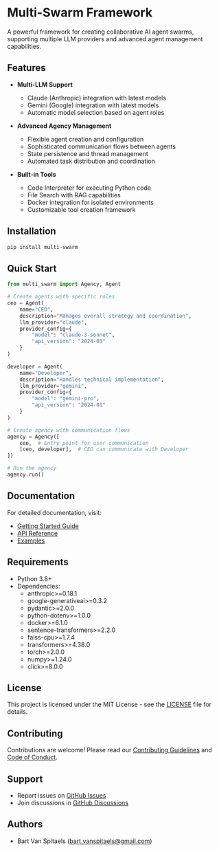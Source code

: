 # Multi-Swarm Framework

A powerful framework for creating collaborative AI agent swarms, supporting multiple LLM providers and advanced agent management capabilities.

## Features

- **Multi-LLM Support**
  - Claude (Anthropic) integration with latest models
  - Gemini (Google) integration with latest models
  - Automatic model selection based on agent roles

- **Advanced Agency Management**
  - Flexible agent creation and configuration
  - Sophisticated communication flows between agents
  - State persistence and thread management
  - Automated task distribution and coordination

- **Built-in Tools**
  - Code Interpreter for executing Python code
  - File Search with RAG capabilities
  - Docker integration for isolated environments
  - Customizable tool creation framework

## Installation

```bash
pip install multi-swarm
```

## Quick Start

```python
from multi_swarm import Agency, Agent

# Create agents with specific roles
ceo = Agent(
    name="CEO",
    description="Manages overall strategy and coordination",
    llm_provider="claude",
    provider_config={
        "model": "claude-3-sonnet",
        "api_version": "2024-03"
    }
)

developer = Agent(
    name="Developer",
    description="Handles technical implementation",
    llm_provider="gemini",
    provider_config={
        "model": "gemini-pro",
        "api_version": "2024-01"
    }
)

# Create agency with communication flows
agency = Agency([
    ceo,  # Entry point for user communication
    [ceo, developer],  # CEO can communicate with Developer
])

# Run the agency
agency.run()
```

## Documentation

For detailed documentation, visit:
- [Getting Started Guide](https://github.com/bartvanspitaels99/multi-swarm/docs/getting-started)
- [API Reference](https://github.com/bartvanspitaels99/multi-swarm/docs/api)
- [Examples](https://github.com/bartvanspitaels99/multi-swarm/docs/examples)

## Requirements

- Python 3.8+
- Dependencies:
  - anthropic>=0.18.1
  - google-generativeai>=0.3.2
  - pydantic>=2.0.0
  - python-dotenv>=1.0.0
  - docker>=6.1.0
  - sentence-transformers>=2.2.0
  - faiss-cpu>=1.7.4
  - transformers>=4.38.0
  - torch>=2.0.0
  - numpy>=1.24.0
  - click>=8.0.0

## License

This project is licensed under the MIT License - see the [LICENSE](LICENSE) file for details.

## Contributing

Contributions are welcome! Please read our [Contributing Guidelines](CONTRIBUTING.md) and [Code of Conduct](CODE_OF_CONDUCT.md).

## Support

- Report issues on [GitHub Issues](https://github.com/bartvanspitaels99/multi-swarm/issues)
- Join discussions in [GitHub Discussions](https://github.com/bartvanspitaels99/multi-swarm/discussions)

## Authors

- Bart Van Spitaels (bart.vanspitaels@gmail.com) 